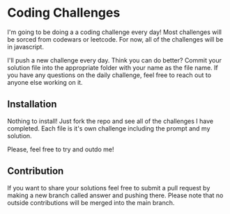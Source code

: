# Coding Challenges
I'm going to be doing a a coding challenge every day! 
Most challenges will be sorced from codewars or leetcode.
For now, all of the challenges will be in javascript.

I'll push a new challenge every day. Think you can do better?
Commit your solution file into the appropriate folder with your name as the file name. 
If you have any questions on the daily challenge, feel free to reach out to anyone else working on it.

## Installation
Nothing to install! Just fork the repo and see all of the challenges I have completed. 
Each file is it's own challenge including the prompt and my solution.

Please, feel free to try and outdo me!

## Contribution
If you want to share your solutions feel free to submit a pull request by making a new branch called answer and pushing there.
Please note that no outside contributions will be merged into the main branch.
